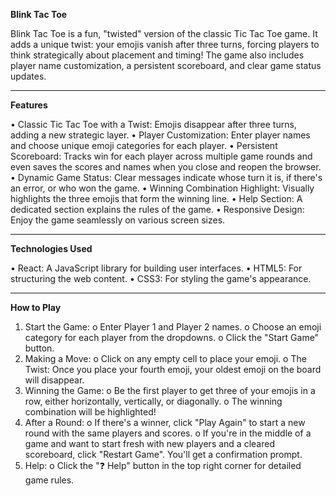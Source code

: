 **Blink Tac Toe**

Blink Tac Toe is a fun, "twisted" version of the classic Tic Tac Toe game. It adds a unique twist: your emojis vanish after three turns, forcing players to think strategically about placement and timing! The game also includes player name customization, a persistent scoreboard, and clear game status updates.
________________________________________
**Features**

•	Classic Tic Tac Toe with a Twist: Emojis disappear after three turns, adding a new strategic layer.
•	Player Customization: Enter player names and choose unique emoji categories for each player.
•	Persistent Scoreboard: Tracks win for each player across multiple game rounds and even saves the scores and names when you close and reopen the browser.
•	Dynamic Game Status: Clear messages indicate whose turn it is, if there's an error, or who won the game.
•	Winning Combination Highlight: Visually highlights the three emojis that form the winning line.
•	Help Section: A dedicated section explains the rules of the game.
•	Responsive Design: Enjoy the game seamlessly on various screen sizes.
________________________________________
**Technologies Used**

•	React: A JavaScript library for building user interfaces.
•	HTML5: For structuring the web content.
•	CSS3: For styling the game's appearance.
________________________________________
**How to Play**

1.	Start the Game: 
o	Enter Player 1 and Player 2 names.
o	Choose an emoji category for each player from the dropdowns.
o	Click the "Start Game" button.
2.	Making a Move: 
o	Click on any empty cell to place your emoji.
o	The Twist: Once you place your fourth emoji, your oldest emoji on the board will disappear.
3.	Winning the Game: 
o	Be the first player to get three of your emojis in a row, either horizontally, vertically, or diagonally.
o	The winning combination will be highlighted!
4.	After a Round: 
o	If there's a winner, click "Play Again" to start a new round with the same players and scores.
o	If you're in the middle of a game and want to start fresh with new players and a cleared scoreboard, click "Restart Game". You'll get a confirmation prompt.
5.	Help: 
o	Click the "❓ Help" button in the top right corner for detailed game rules.

